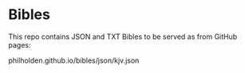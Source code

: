 # Bibles

This repo contains JSON and TXT Bibles to be served as from GitHub pages:

philholden.github.io/bibles/json/kjv.json
